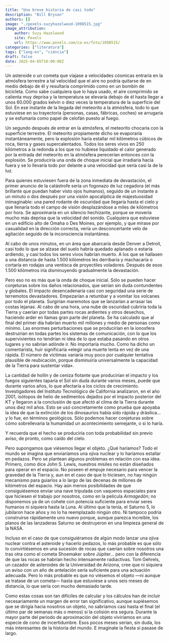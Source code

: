 ```yaml
---
title: "Una breve historia de casi todo"
description: "Bill Bryson"
authors: []
image: "./pexels-suzyhazelwood-1098515.jpg"
image_attribution:
    author: Suzy Hazelwood
    site: Pexels
    url: https://www.pexels.com/ca-es/foto/1098515/
categories: ["literatura"]
tags: ["lang-es", "ciència"]
draft: false
date: 2025-04-05T16:00:00Z
---
```


Un asteroide o un cometa que viajase a velocidades cósmicas entraría en la atmósfera terrestre a tal velocidad que el aire no podría quitarse de en medio debajo de él y resultaría comprimido como en un bombín de bicicleta. Como sabe cualquiera que lo haya usado, el aire comprimido se calienta muy deprisa y la temperatura se elevaría debajo de él hasta llegar a unos 60.000 grados kelvin o diez veces la temperatura de la superficie del Sol. En ese instante de la llegada del meteorito a la atmósfera, todo lo que estuviese en su trayectoria (personas, casas, fábricas, coches) se arrugaría y se esfumaría como papel de celofán puesto al fuego.

Un segundo después de entrar en la atmósfera, el meteorito chocaría con la superficie terrestre. El meteorito propiamente dicho se evaporaría instantáneamente, pero la explosión haría estallar mil kilómetros cúbicos de roca, tierra y gases supercalentados. Todos los seres vivos en 250 kilómetros a la redonda a los que no hubiese liquidado el calor generado por la entrada del meteorito en la atmósfera perecerían entonces con la explosión. Se produciría una onda de choque inicial que irradiaría hacia fuera y se lo llevaría todo por delante a una velocidad que sería casi la de la luz.

Para quienes estuviesen fuera de la zona inmediata de devastación, el primer anuncio de la catástrofe sería un fogonazo de luz cegadora (el más brillante que puedan haber visto ojos humanos), seguido de un instante a un minuto o dos después por una visión apocalíptica de majestuosidad inimaginable: una pared rodante de oscuridad que llegaría hasta el cielo y que llenaría todo el campo de visión desplazándose a miles de kilómetros por hora. Se aproximaría en un silencio hechizante, porque se movería mucho más deprisa que la velocidad del sonido. Cualquiera que estuviese en un edificio alto de Omaha o Des Moines, por ejemplo, y que mirase por casualidad en la dirección correcta, vería un desconcertante velo de agitación seguido de la inconsciencia instantánea.

Al cabo de unos minutos, en un área que abarcaría desde Denver a Detroit, casi todo lo que se alzase del suelo habría quedado aplanado o estaría ardiendo, y casi todos los seres vivos habrían muerto. A los que se hallasen a una distancia de hasta 1.500 kilómetros les derribaría y machacaría o cortaría en rodajas una ventisca de proyectiles voladores. Después de esos 1.500 kilómetros iría disminuyendo gradualmente la devastación.

Pero eso no es más que la onda de choque inicial. Sólo se pueden hacer conjeturas sobre los daños relacionados, que serían sin duda contundentes y globales. El impacto desencadenaría casi con seguridad una serie de terremotos devastadores. Empezarían a retumbar y a vomitar los volcanes por todo el planeta. Surgirían maremotos que se lanzarían a arrasar las costas lejanas. Al cabo de una hora, una nube de oscuridad cubriría toda la Tierra y caerían por todas partes rocas ardientes y otros desechos, haciendo arder en llamas gran parte del planeta. Se ha calculado que al final del primer día habrían muerto mil millones y medio de personas como mínimo. Las enormes perturbaciones que se producirían en la ionosfera destruirían en todas partes los sistemas de comunicación, con lo que los supervivientes no tendrían ni idea de lo que estaba pasando en otros lugares y no sabrían adónde ir. No importaría mucho. Como ha dicho un comentarista, huir significaría «elegir una muerte lenta en vez de una rápida. El número de víctimas variaría muy poco por cualquier tentativa plausible de reubicación, porque disminuiría universalmente la capacidad de la Tierra para sustentar vida».

La cantidad de hollín y de ceniza flotante que producirían el impacto y los fuegos siguientes taparía el Sol sin duda durante varios meses, puede que durante varios años, lo que afectaría a los ciclos de crecimiento. Investigadores del Instituto Tecnológico de California analizaron, en el año 2001, isótopos de helio de sedimentos dejados por el impacto posterior del KT y llegaron a la conclusión de que afectó al clima de la Tierra durante unos diez mil años. Esto se usó concretamente como prueba que apoyaba la idea de que la extinción de los dinosaurios había sido rápida y drástica... y lo fue, en términos geológicos. Sólo podemos hacer conjeturas sobre cómo sobrellevaría la humanidad un acontecimiento semejante, o si lo haría.

Y recuerda que el hecho se produciría con toda probabilidad sin previo aviso, de pronto, como caído del cielo.

Pero supongamos que viésemos llegar el objeto. ¿Qué haríamos? Todo el mundo se imagina que enviaríamos una ojiva nuclear y lo haríamos estallar en pedazos. Pero se plantean algunos problemas en relación con esa idea. Primero, como dice John S. Lewis, nuestros misiles no están diseñados para operar en el espacio. No poseen el empuje necesario para vencer la gravedad de la Tierra y, aun en el caso de que lo hiciesen, no hay ningún mecanismo para guiarlos a lo largo de las decenas de millones de kilómetros del espacio. Hay aún menos posibilidades de que consiguiésemos enviar una nave tripulada con vaqueros espaciales para que hiciesen el trabajo por nosotros, como en la película *Armagedón*; no disponemos ya de un cohete con potencia suficiente para enviar seres humanos ni siquiera hasta la Luna. Al último que la tenía, el Saturno 5, lo jubilaron hace años y no lo ha reemplazado ningún otro. Ni tampoco podría construirse rápidamente uno nuevo porque, aunque parezca increíble, los planos de las lanzaderas Saturno se destruyeron en una limpieza general de la NASA.

Incluso en el caso de que consiguiéramos de algún modo lanzar una ojiva nuclear contra el asteroide y hacerlo pedazos, lo más probable es que sólo lo convirtiésemos en una sucesión de rocas que caerían sobre nosotros una tras otra como el cometa Shoemaker sobre Júpiter... pero con la diferencia de que las rocas se habrían hecho intensamente radiactivas. Tom Gehrels, un cazador de asteroides de la Universidad de Arizona, cree que ni siquiera un aviso con un año de antelación sería suficiente para una actuación adecuada. Pero lo más probable es que no viésemos el objeto —ni aunque se tratase de un cometa— hasta que estuviese a unos seis meses de distancia, lo que sería con mucho demasiado tarde.

Como estas cosas son tan difíciles de calcular y los cálculos han de incluir necesariamente un margen de error tan significativo, aunque supiésemos que se dirigía hacia nosotros un objeto, no sabríamos casi hasta el final (el último par de semanas más o menos) si la colisión era segura. Durante la mayor parte del periodo de aproximación del objeto viviríamos en una especie de cono de incertidumbre. Esos pocos meses serían, sin duda, los más interesantes de la historia del mundo. E imagínate la fiesta si pasase de largo.

